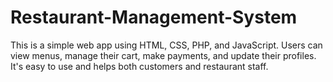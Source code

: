 # Restaurant-Management-System
This is a simple web app using HTML, CSS, PHP, and JavaScript. Users can view menus, manage their cart, make payments, and update their profiles. It's easy to use and helps both customers and restaurant staff.
